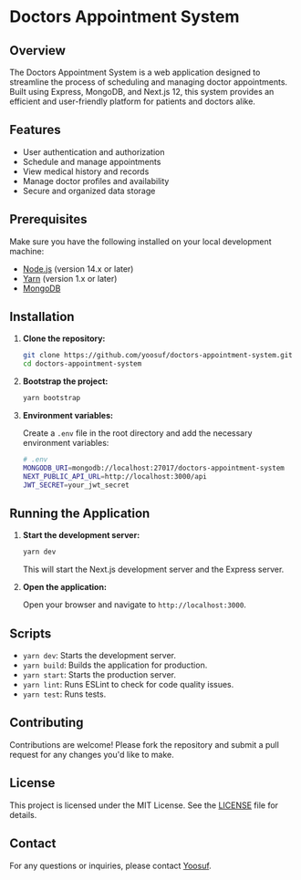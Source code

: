 # Doctors Appointment System

## Overview

The Doctors Appointment System is a web application designed to streamline the process of scheduling and managing doctor appointments. Built using Express, MongoDB, and Next.js 12, this system provides an efficient and user-friendly platform for patients and doctors alike.

## Features

- User authentication and authorization
- Schedule and manage appointments
- View medical history and records
- Manage doctor profiles and availability
- Secure and organized data storage

## Prerequisites

Make sure you have the following installed on your local development machine:

- [Node.js](https://nodejs.org/) (version 14.x or later)
- [Yarn](https://yarnpkg.com/) (version 1.x or later)
- [MongoDB](https://www.mongodb.com/)

## Installation

1. **Clone the repository:**

    ```bash
    git clone https://github.com/yoosuf/doctors-appointment-system.git
    cd doctors-appointment-system
    ```

2. **Bootstrap the project:**

    ```bash
    yarn bootstrap
    ```

3. **Environment variables:**

    Create a `.env` file in the root directory and add the necessary environment variables:

    ```bash
    # .env
    MONGODB_URI=mongodb://localhost:27017/doctors-appointment-system
    NEXT_PUBLIC_API_URL=http://localhost:3000/api
    JWT_SECRET=your_jwt_secret
    ```

## Running the Application

1. **Start the development server:**

    ```bash
    yarn dev
    ```

    This will start the Next.js development server and the Express server.

2. **Open the application:**

    Open your browser and navigate to `http://localhost:3000`.

## Scripts

- `yarn dev`: Starts the development server.
- `yarn build`: Builds the application for production.
- `yarn start`: Starts the production server.
- `yarn lint`: Runs ESLint to check for code quality issues.
- `yarn test`: Runs tests.



## Contributing

Contributions are welcome! Please fork the repository and submit a pull request for any changes you'd like to make.

## License

This project is licensed under the MIT License. See the [LICENSE](LICENSE) file for details.

## Contact

For any questions or inquiries, please contact [Yoosuf](mailto:mayoosuf@gmail.com).
